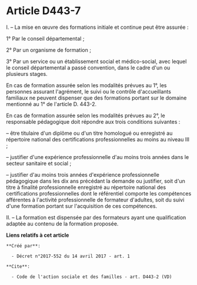 # Article D443-7

I. – La mise en œuvre des formations initiale et continue peut être assurée : 

1° Par le conseil départemental ; 

2° Par un organisme de formation ; 

3° Par un service ou un établissement social et médico-social, avec lequel le conseil départemental a passé convention, dans
le cadre d'un ou plusieurs stages. 

En cas de formation assurée selon les modalités prévues au 1°, les personnes assurant l'agrément, le suivi ou le contrôle
d'accueillants familiaux ne peuvent dispenser que des formations portant sur le domaine mentionné au 1° de l'article D.
443-2. 

En cas de formation assurée selon les modalités prévues au 2°, le responsable pédagogique doit répondre aux trois conditions
suivantes : 

– être titulaire d'un diplôme ou d'un titre homologué ou enregistré au répertoire national des certifications
professionnelles au moins au niveau III ; 

– justifier d'une expérience professionnelle d'au moins trois années dans le secteur sanitaire et social ; 

– justifier d'au moins trois années d'expérience professionnelle pédagogique dans les dix ans précédant la demande ou
justifier, soit d'un titre à finalité professionnelle enregistré au répertoire national des certifications professionnelles
dont le référentiel comporte les compétences afférentes à l'activité professionnelle de formateur d'adultes, soit du suivi
d'une formation portant sur l'acquisition de ces compétences. 

II. – La formation est dispensée par des formateurs ayant une qualification adaptée au contenu de la formation proposée.

**Liens relatifs à cet article**

	**Créé par**:

	  - Décret n°2017-552 du 14 avril 2017 - art. 1

	**Cite**:

	  - Code de l'action sociale et des familles - art. D443-2 (VD)
